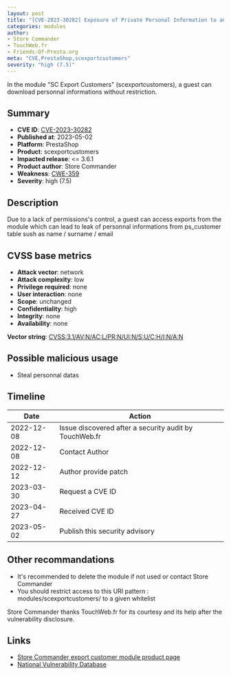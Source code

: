 ```yaml
---
layout: post
title: "[CVE-2023-30282] Exposure of Private Personal Information to an Unauthorized Actor in SC Export Customers module for PrestaShop"
categories: modules
author:
- Store Commander
- TouchWeb.fr
- Friends-Of-Presta.org
meta: "CVE,PrestaShop,scexportcustomers"
severity: "high (7.5)"
---
```


In the module "SC Export Customers" (scexportcustomers), a guest can download personnal informations without restriction.

## Summary

* **CVE ID**: [CVE-2023-30282](https://cve.mitre.org/cgi-bin/cvename.cgi?name=CVE-2023-30282)
* **Published at**: 2023-05-02
* **Platform**: PrestaShop
* **Product**: scexportcustomers
* **Impacted release**: <= 3.6.1
* **Product author**: Store Commander
* **Weakness**: [CWE-359](https://cwe.mitre.org/data/definitions/359.html)
* **Severity**: high (7.5)

## Description

Due to a lack of permissions's control, a guest can access exports from the module which can lead to leak of personnal informations from ps_customer table sush as name / surname / email


## CVSS base metrics

* **Attack vector**: network
* **Attack complexity**: low
* **Privilege required**: none
* **User interaction**: none
* **Scope**: unchanged
* **Confidentiality**: high
* **Integrity**: none
* **Availability**: none

**Vector string**: [CVSS:3.1/AV:N/AC:L/PR:N/UI:N/S:U/C:H/I:N/A:N](https://nvd.nist.gov/vuln-metrics/cvss/v3-calculator?vector=AV:N/AC:L/PR:N/UI:N/S:U/C:H/I:N/A:N)

## Possible malicious usage

* Steal personnal datas


## Timeline

| Date | Action |
|--|--|
| 2022-12-08 | Issue discovered after a security audit by TouchWeb.fr |
| 2022-12-08 | Contact Author |
| 2022-12-12 | Author provide patch |
| 2023-03-30 | Request a CVE ID |
| 2023-04-27 | Received CVE ID |
| 2023-05-02 | Publish this security advisory |

## Other recommandations

* It's recommended to delete the module if not used or contact Store Commander
* You should restrict access to this URI pattern : modules/scexportcustomers/ to a given whitelist

Store Commander thanks TouchWeb.fr for its courtesy and its help after the vulnerability disclosure.

## Links

* [Store Commander export customer module product page](https://www.storecommander.com/fr/modules-complementaires/480-export-clients-pro.html)
* [National Vulnerability Database](https://nvd.nist.gov/vuln/detail/CVE-2023-30282)

